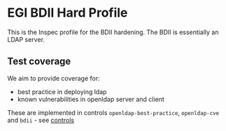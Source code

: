 # EGI BDII Hard Profile

This is the Inspec profile for the BDII hardening.
The BDII is essentially an LDAP server.

## Test coverage

We aim to provide coverage for:

- best practice in deploying ldap
- known vulnerabilities in openldap server and client

These are implemented in controls `openldap-best-practice`, `openldap-cve` and `bdii` - see [controls](controls)

